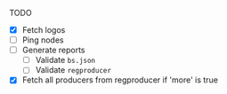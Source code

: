 TODO

- [x] Fetch logos
- [ ] Ping nodes
- [ ] Generate reports
  - [ ] Validate `bs.json`
  - [ ] Validate `regproducer`
- [x] Fetch all producers from regproducer if 'more' is true
